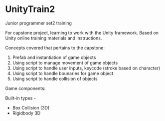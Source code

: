# UnityTrain2
Junior programmer set2 training

For capstone project, learning to work with the Unity framework.  Based on Unity online training materials and instructions.

Concepts covered that pertains to the capstone:

1. Prefab and instantiation of game objects
2. Using script to manage movement of game objects
3. Using script to handle user inputs, keycode (stroke based on character)
4. Using script to handle bounaries for game object
5. Using script to handle collision of objects

Game components:

Built-in types -
- Box Collision (3D)
- Rigidbody 3D
